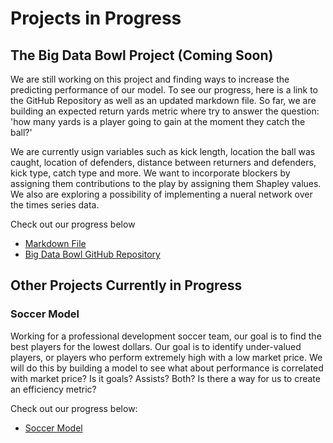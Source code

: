# Projects in Progress

## The Big Data Bowl Project (Coming Soon)

We are still working on this project and finding ways to increase the predicting performance of our model.  To see our progress, here is a link to the GitHub Repository as well as an updated markdown file.  So far, we are building an expected return yards metric where try to answer the question: 'how many yards is a player going to gain at the moment they catch the ball?'  

We are currently usign variables such as kick length, location the ball was caught, location of defenders, distance between returners and defenders, kick type, catch type and more.  We want to incorporate blockers by assigning them contributions to the play by assigning them Shapley values.  We also are exploring a possibility of implementing a nueral network over the times series data.  

Check out our progress below 

- [Markdown File](/coursework/YAPR.html)
- [Big Data Bowl GitHub Repository](https://github.com/kondolytics/BigDataBowl22)

## Other Projects Currently in Progress

### Soccer Model 

Working for a professional development soccer team, our goal is to find the best players for the lowest dollars.  Our goal is to identify under-valued players, or players who perform extremely high with a low market price.  We will do this by building a model to see what about performance is correlated with market price?  Is it goals? Assists? Both?  Is there a way for us to create an efficiency metric?

Check out our progress below:
- [Soccer Model](coursework/Soccer-Model-1.html)

